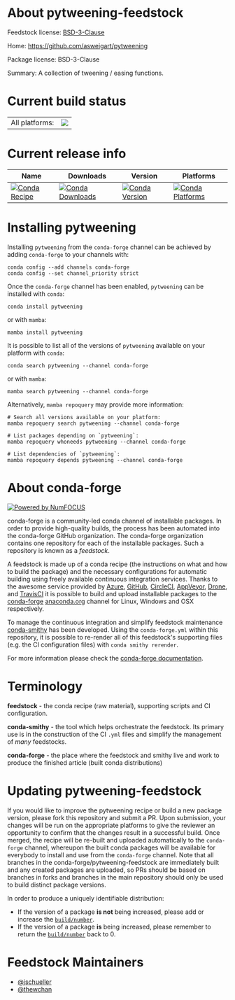 About pytweening-feedstock
==========================

Feedstock license: [BSD-3-Clause](https://github.com/conda-forge/pytweening-feedstock/blob/main/LICENSE.txt)

Home: https://github.com/asweigart/pytweening

Package license: BSD-3-Clause

Summary: A collection of tweening / easing functions.

Current build status
====================


<table><tr><td>All platforms:</td>
    <td>
      <a href="https://dev.azure.com/conda-forge/feedstock-builds/_build/latest?definitionId=5360&branchName=main">
        <img src="https://dev.azure.com/conda-forge/feedstock-builds/_apis/build/status/pytweening-feedstock?branchName=main">
      </a>
    </td>
  </tr>
</table>

Current release info
====================

| Name | Downloads | Version | Platforms |
| --- | --- | --- | --- |
| [![Conda Recipe](https://img.shields.io/badge/recipe-pytweening-green.svg)](https://anaconda.org/conda-forge/pytweening) | [![Conda Downloads](https://img.shields.io/conda/dn/conda-forge/pytweening.svg)](https://anaconda.org/conda-forge/pytweening) | [![Conda Version](https://img.shields.io/conda/vn/conda-forge/pytweening.svg)](https://anaconda.org/conda-forge/pytweening) | [![Conda Platforms](https://img.shields.io/conda/pn/conda-forge/pytweening.svg)](https://anaconda.org/conda-forge/pytweening) |

Installing pytweening
=====================

Installing `pytweening` from the `conda-forge` channel can be achieved by adding `conda-forge` to your channels with:

```
conda config --add channels conda-forge
conda config --set channel_priority strict
```

Once the `conda-forge` channel has been enabled, `pytweening` can be installed with `conda`:

```
conda install pytweening
```

or with `mamba`:

```
mamba install pytweening
```

It is possible to list all of the versions of `pytweening` available on your platform with `conda`:

```
conda search pytweening --channel conda-forge
```

or with `mamba`:

```
mamba search pytweening --channel conda-forge
```

Alternatively, `mamba repoquery` may provide more information:

```
# Search all versions available on your platform:
mamba repoquery search pytweening --channel conda-forge

# List packages depending on `pytweening`:
mamba repoquery whoneeds pytweening --channel conda-forge

# List dependencies of `pytweening`:
mamba repoquery depends pytweening --channel conda-forge
```


About conda-forge
=================

[![Powered by
NumFOCUS](https://img.shields.io/badge/powered%20by-NumFOCUS-orange.svg?style=flat&colorA=E1523D&colorB=007D8A)](https://numfocus.org)

conda-forge is a community-led conda channel of installable packages.
In order to provide high-quality builds, the process has been automated into the
conda-forge GitHub organization. The conda-forge organization contains one repository
for each of the installable packages. Such a repository is known as a *feedstock*.

A feedstock is made up of a conda recipe (the instructions on what and how to build
the package) and the necessary configurations for automatic building using freely
available continuous integration services. Thanks to the awesome service provided by
[Azure](https://azure.microsoft.com/en-us/services/devops/), [GitHub](https://github.com/),
[CircleCI](https://circleci.com/), [AppVeyor](https://www.appveyor.com/),
[Drone](https://cloud.drone.io/welcome), and [TravisCI](https://travis-ci.com/)
it is possible to build and upload installable packages to the
[conda-forge](https://anaconda.org/conda-forge) [anaconda.org](https://anaconda.org/)
channel for Linux, Windows and OSX respectively.

To manage the continuous integration and simplify feedstock maintenance
[conda-smithy](https://github.com/conda-forge/conda-smithy) has been developed.
Using the ``conda-forge.yml`` within this repository, it is possible to re-render all of
this feedstock's supporting files (e.g. the CI configuration files) with ``conda smithy rerender``.

For more information please check the [conda-forge documentation](https://conda-forge.org/docs/).

Terminology
===========

**feedstock** - the conda recipe (raw material), supporting scripts and CI configuration.

**conda-smithy** - the tool which helps orchestrate the feedstock.
                   Its primary use is in the construction of the CI ``.yml`` files
                   and simplify the management of *many* feedstocks.

**conda-forge** - the place where the feedstock and smithy live and work to
                  produce the finished article (built conda distributions)


Updating pytweening-feedstock
=============================

If you would like to improve the pytweening recipe or build a new
package version, please fork this repository and submit a PR. Upon submission,
your changes will be run on the appropriate platforms to give the reviewer an
opportunity to confirm that the changes result in a successful build. Once
merged, the recipe will be re-built and uploaded automatically to the
`conda-forge` channel, whereupon the built conda packages will be available for
everybody to install and use from the `conda-forge` channel.
Note that all branches in the conda-forge/pytweening-feedstock are
immediately built and any created packages are uploaded, so PRs should be based
on branches in forks and branches in the main repository should only be used to
build distinct package versions.

In order to produce a uniquely identifiable distribution:
 * If the version of a package **is not** being increased, please add or increase
   the [``build/number``](https://docs.conda.io/projects/conda-build/en/latest/resources/define-metadata.html#build-number-and-string).
 * If the version of a package **is** being increased, please remember to return
   the [``build/number``](https://docs.conda.io/projects/conda-build/en/latest/resources/define-metadata.html#build-number-and-string)
   back to 0.

Feedstock Maintainers
=====================

* [@jschueller](https://github.com/jschueller/)
* [@thewchan](https://github.com/thewchan/)

